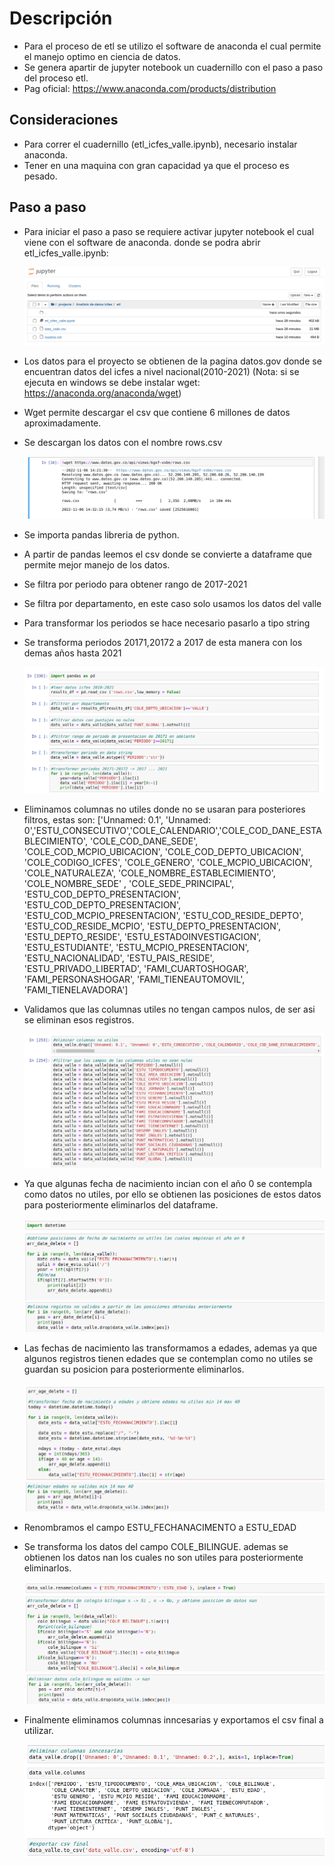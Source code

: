 # Descripción

- Para el proceso de etl se utilizo el software de anaconda el cual permite el manejo optimo en ciencia de datos. 
- Se genera apartir de jupyter notebook un cuadernillo con el paso a paso del proceso etl.
- Pag oficial: https://www.anaconda.com/products/distribution

## Consideraciones

- Para correr el cuadernillo (etl_icfes_valle.ipynb), necesario instalar anaconda.
- Tener en una maquina con gran capacidad ya que el proceso es pesado.

## Paso a paso

- Para iniciar el paso a paso se requiere activar jupyter notebook el cual viene con el software de anaconda.
  donde se podra abrir etl_icfes_valle.ipynb:


  ![img.png](assets/img.png)
  

- Los datos para el proyecto se obtienen de la pagina datos.gov donde se encuentran datos del icfes a nivel nacional(2010-2021)
  (Nota: si se ejecuta en windows se debe instalar wget: https://anaconda.org/anaconda/wget)
- Wget permite descargar el csv que contiene 6 millones de datos aproximadamente.
- Se descargan los datos con el nombre rows.csv


  ![img.png](assets/img_2.png)
  
  
- Se importa pandas libreria de python.
- A partir de pandas leemos el csv donde se convierte a dataframe que permite mejor manejo de los datos.
- Se filtra por periodo para obtener rango de 2017-2021
- Se filtra por departamento, en este caso solo usamos los datos del valle
- Para transformar los periodos se hace necesario pasarlo a tipo string 
- Se transforma periodos 20171,20172 a 2017 de esta manera con los demas años hasta 2021
  

  ![img_3.png](assets/img_3.png)
  
  
- Eliminamos columnas no utiles donde no se usaran para posteriores filtros, estas son:
  ['Unnamed: 0.1', 'Unnamed: 0','ESTU_CONSECUTIVO','COLE_CALENDARIO','COLE_COD_DANE_ESTABLECIMIENTO', 'COLE_COD_DANE_SEDE', 'COLE_COD_MCPIO_UBICACION', 'COLE_COD_DEPTO_UBICACION', 'COLE_CODIGO_ICFES', 'COLE_GENERO', 'COLE_MCPIO_UBICACION', 'COLE_NATURALEZA', 'COLE_NOMBRE_ESTABLECIMIENTO', 'COLE_NOMBRE_SEDE' , 'COLE_SEDE_PRINCIPAL', 'ESTU_COD_DEPTO_PRESENTACION', 'ESTU_COD_DEPTO_PRESENTACION', 'ESTU_COD_MCPIO_PRESENTACION', 'ESTU_COD_RESIDE_DEPTO', 'ESTU_COD_RESIDE_MCPIO', 'ESTU_DEPTO_PRESENTACION', 'ESTU_DEPTO_RESIDE', 'ESTU_ESTADOINVESTIGACION', 'ESTU_ESTUDIANTE', 'ESTU_MCPIO_PRESENTACION', 'ESTU_NACIONALIDAD', 'ESTU_PAIS_RESIDE', 'ESTU_PRIVADO_LIBERTAD', 'FAMI_CUARTOSHOGAR', 'FAMI_PERSONASHOGAR', 'FAMI_TIENEAUTOMOVIL', 'FAMI_TIENELAVADORA']


- Validamos que las columnas utiles no tengan campos nulos, de ser asi se eliminan esos registros.
  

  ![img_4.png](assets/img_4.png)


- Ya que algunas fecha de nacimiento incian con el año 0 se contempla como datos no utiles, por ello se obtienen las posiciones
  de estos datos para posteriormente eliminarlos del dataframe.


  ![img_5.png](assets/img_5.png)
  ![img.png](assets/img_6.png)
  

- Las fechas de nacimiento las transformamos a edades, ademas ya que algunos registros tienen edades que se contemplan como no utiles
  se guardan su posicion para posteriormente eliminarlos.


  ![img.png](assets/img_7.png)
  ![img.png](assets/img_8.png)
  

- Renombramos el campo ESTU_FECHANACIMENTO a ESTU_EDAD
- Se transforma los datos del campo COLE_BILINGUE. ademas se obtienen los datos nan los cuales no son utiles para posteriormente eliminarlos.


  ![img.png](assets/img_9.png)
  ![img.png](assets/img_10.png)


- Finalmente eliminamos columnas inncesarias y exportamos el csv final a utilizar.


  ![img.png](assets/img_11.png)